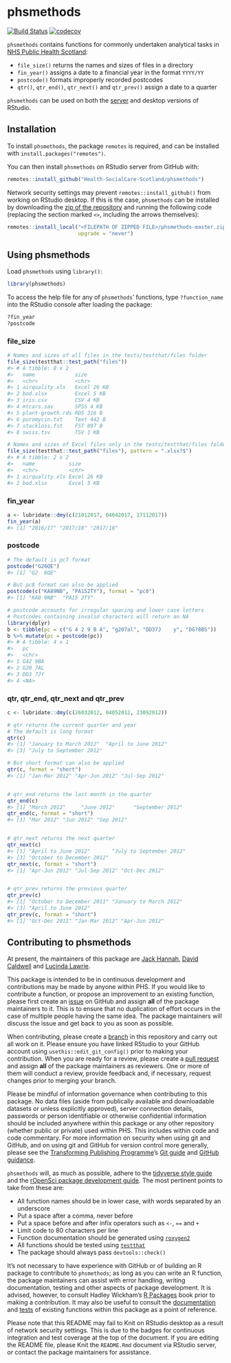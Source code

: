 
<!-- README.md is generated from README.Rmd. Please edit that file -->

# phsmethods

[![Build
Status](https://travis-ci.com/Health-SocialCare-Scotland/phsmethods.svg?branch=master)](https://travis-ci.com/Health-SocialCare-Scotland/phsmethods)
[![codecov](https://codecov.io/gh/Health-SocialCare-Scotland/phsmethods/branch/master/graph/badge.svg)](https://codecov.io/gh/Health-SocialCare-Scotland/phsmethods)

`phsmethods` contains functions for commonly undertaken analytical tasks
in [NHS Public Health
Scotland](https://publichealthreform.scot/public-health-scotland):

  - `file_size()` returns the names and sizes of files in a directory
  - `fin_year()` assigns a date to a financial year in the format
    `YYYY/YY`
  - `postcode()` formats improperly recorded postcodes
  - `qtr()`, `qtr_end()`, `qtr_next()` and `qtr_prev()` assign a date to
    a quarter

`phsmethods` can be used on both the
[server](http://spsssrv02.csa.scot.nhs.uk:8787/) and desktop versions of
RStudio.

## Installation

To install `phsmethods`, the package `remotes` is required, and can be
installed with `install.packages("remotes")`.

You can then install `phsmethods` on RStudio server from GitHub with:

``` r
remotes::install_github("Health-SocialCare-Scotland/phsmethods")
```

Network security settings may prevent `remotes::install_github()` from
working on RStudio desktop. If this is the case, `phsmethods` can be
installed by downloading the [zip of the
repository](https://github.com/Health-SocialCare-Scotland/phsmethods/archive/master.zip)
and running the following code (replacing the section marked `<>`,
including the arrows themselves):

``` r
remotes::install_local("<FILEPATH OF ZIPPED FILE>/phsmethods-master.zip",
                       upgrade = "never")
```

## Using phsmethods

Load `phsmethods` using `library()`:

``` r
library(phsmethods)
```

To access the help file for any of `phsmethods`’ functions, type
`?function_name` into the RStudio console after loading the package:

``` r
?fin_year
?postcode
```

### file\_size

``` r
# Names and sizes of all files in the tests/testthat/files folder
file_size(testthat::test_path("files"))
#> # A tibble: 8 x 2
#>   name             size       
#>   <chr>            <chr>      
#> 1 airquality.xls   Excel 26 KB
#> 2 bod.xlsx         Excel 5 KB 
#> 3 iris.csv         CSV 4 KB   
#> 4 mtcars.sav       SPSS 4 KB  
#> 5 plant-growth.rds RDS 316 B  
#> 6 puromycin.txt    Text 442 B 
#> 7 stackloss.fst    FST 897 B  
#> 8 swiss.tsv        TSV 1 KB

# Names and sizes of Excel files only in the tests/testthat/files folder
file_size(testthat::test_path("files"), pattern = ".xlsx?$")
#> # A tibble: 2 x 2
#>   name           size       
#>   <chr>          <chr>      
#> 1 airquality.xls Excel 26 KB
#> 2 bod.xlsx       Excel 5 KB
```

### fin\_year

``` r
a <- lubridate::dmy(c(21012017, 04042017, 17112017))
fin_year(a)
#> [1] "2016/17" "2017/18" "2017/18"
```

### postcode

``` r
# The default is pc7 format
postcode("G26QE")
#> [1] "G2  6QE"

# But pc8 format can also be applied
postcode(c("KA89NB", "PA152TY"), format = "pc8")
#> [1] "KA8 9NB"  "PA15 2TY"

# postcode accounts for irregular spacing and lower case letters
# Postcodes containing invalid characters will return an NA
library(dplyr)
b <- tibble(pc = c("G 4 2 9 B A", "g207al", "DD37J    y", "DG?8BS"))
b %>% mutate(pc = postcode(pc))
#> # A tibble: 4 x 1
#>   pc     
#>   <chr>  
#> 1 G42 9BA
#> 2 G20 7AL
#> 3 DD3 7JY
#> 4 <NA>
```

### qtr, qtr\_end, qtr\_next and qtr\_prev

``` r
c <- lubridate::dmy(c(26032012, 04052012, 23092012))

# qtr returns the current quarter and year
# The default is long format
qtr(c)
#> [1] "January to March 2012"  "April to June 2012"    
#> [3] "July to September 2012"

# But short format can also be applied
qtr(c, format = "short")
#> [1] "Jan-Mar 2012" "Apr-Jun 2012" "Jul-Sep 2012"


# qtr_end returns the last month in the quarter
qtr_end(c)
#> [1] "March 2012"     "June 2012"      "September 2012"
qtr_end(c, format = "short")
#> [1] "Mar 2012" "Jun 2012" "Sep 2012"


# qtr_next returns the next quarter
qtr_next(c)
#> [1] "April to June 2012"       "July to September 2012"  
#> [3] "October to December 2012"
qtr_next(c, format = "short")
#> [1] "Apr-Jun 2012" "Jul-Sep 2012" "Oct-Dec 2012"


# qtr_prev returns the previous quarter
qtr_prev(c)
#> [1] "October to December 2011" "January to March 2012"   
#> [3] "April to June 2012"
qtr_prev(c, format = "short")
#> [1] "Oct-Dec 2011" "Jan-Mar 2012" "Apr-Jun 2012"
```

## Contributing to phsmethods

At present, the maintainers of this package are [Jack
Hannah](https://github.com/jackhannah95), [David
Caldwell](https://github.com/davidc92) and [Lucinda
Lawrie](https://github.com/lucindalawrie).

This package is intended to be in continuous development and
contributions may be made by anyone within PHS. If you would like to
contribute a function, or propose an improvement to an existing
function, please first create an
[issue](https://github.com/Health-SocialCare-Scotland/phsmethods/issues)
on GitHub and assign **all** of the package maintainers to it. This is
to ensure that no duplication of effort occurs in the case of multiple
people having the same idea. The package maintainers will discuss the
issue and get back to you as soon as possible.

When contributing, please create a
[branch](https://github.com/Health-SocialCare-Scotland/phsmethods/branches)
in this repository and carry out all work on it. Please ensure you have
linked RStudio to your GitHub account using `usethis::edit_git_config()`
prior to making your contribution. When you are ready for a review,
please create a [pull
request](https://github.com/Health-SocialCare-Scotland/phsmethods/pulls)
and assign **all** of the package maintainers as reviewers. One or more
of them will conduct a review, provide feedback and, if necessary,
request changes prior to merging your branch.

Please be mindful of information governance when contributing to this
package. No data files (aside from publically available and downloadable
datasets or unless explicitly approved), server connection details,
passwords or person identifiable or otherwise confidential information
should be included anywhere within this package or any other repository
(whether public or private) used within PHS. This includes within code
and code commentary. For more information on security when using git and
GitHub, and on using git and GitHub for version control more generally,
please see the [Transforming Publishing
Programme](https://www.isdscotland.org/Products-and-Services/Transforming-Publishing-Programme/)’s
[Git
guide](https://nhs-nss-transforming-publications.github.io/git-guide/)
and [GitHub
guidance](https://github.com/NHS-NSS-transforming-publications/GitHub-guidance).

`phsmethods` will, as much as possible, adhere to the [tidyverse style
guide](https://style.tidyverse.org/) and the [rOpenSci package
development guide](https://devguide.ropensci.org/). The most pertinent
points to take from these are:

  - All function names should be in lower case, with words separated by
    an underscore
  - Put a space after a comma, never before
  - Put a space before and after infix operators such as `<-`, `==` and
    `+`
  - Limit code to 80 characters per line
  - Function documentation should be generated using
    [`roxygen2`](https://github.com/r-lib/roxygen2)
  - All functions should be tested using
    [`testthat`](https://github.com/r-lib/testthat)
  - The package should always pass `devtools::check()`

It’s not necessary to have experience with GitHub or of building an R
package to contribute to `phsmethods`; as long as you can write an R
function, the package maintainers can assist with error handling,
writing documentation, testing and other aspects of package development.
It is advised, however, to consult Hadley Wickham’s [R
Packages](https://r-pkgs.org/) book prior to making a contribution. It
may also be useful to consult the
[documentation](https://github.com/Health-SocialCare-Scotland/phsmethods/tree/master/R)
and
[tests](https://github.com/Health-SocialCare-Scotland/phsmethods/tree/master/tests/testthat)
of existing functions within this package as a point of reference.

Please note that this README may fail to Knit on RStudio desktop as a
result of network security settings. This is due to the badges for
continuous integration and test coverage at the top of the document. If
you are editing the README file, please Knit the `README.Rmd` document
via RStudio server, or contact the package maintainers for assistance.
